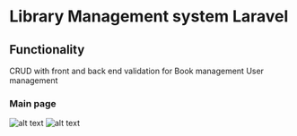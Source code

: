 # Library Management system Laravel
## Functionality
CRUD with front and back end validation for Book management
User management

### Main page
![alt text](https://github.com/yottooo/Library-Management-system-Laravel/blob/master/library.png)
![alt text](https://github.com/yottooo/Library-Management-system-Laravel/blob/master/library1.png)
